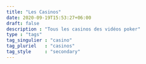 ```yaml
---
title: "Les Casinos"
date: 2020-09-19T15:53:27+06:00
draft: false
description : "Tous les casinos des vidéos poker"
type : "tags"
tag_singulier : "casino"
tag_pluriel   : "casinos"
tag_style     : "secondary"
---
```

